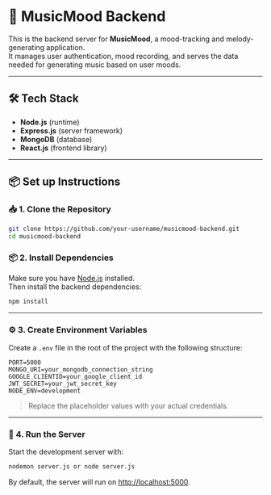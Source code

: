 # 🎵 MusicMood Backend

This is the backend server for **MusicMood**, a mood-tracking and melody-generating application.  
It manages user authentication, mood recording, and serves the data needed for generating music based on user moods.

---

## 🛠️ Tech Stack
- **Node.js** (runtime)
- **Express.js** (server framework)
- **MongoDB** (database)
- **React.js** (frontend library)

---

## 📦 Set up Instructions

### 📥 1. Clone the Repository

```bash
git clone https://github.com/your-username/musicmood-backend.git
cd musicmood-backend
```

### 📦 2. Install Dependencies

Make sure you have [Node.js](https://nodejs.org/) installed.  
Then install the backend dependencies:

```bash
npm install
```

---

### ⚙️ 3. Create Environment Variables

Create a `.env` file in the root of the project with the following structure:

```env
PORT=5000
MONGO_URI=your_mongodb_connection_string
GOOGLE_CLIENTID=your_google_client_id
JWT_SECRET=your_jwt_secret_key
NODE_ENV=development
```

> Replace the placeholder values with your actual credentials.

---

### 🚀 4. Run the Server

Start the development server with:

```bash
nodemon server.js or node server.js
```

By default, the server will run on [http://localhost:5000](http://localhost:5000).


